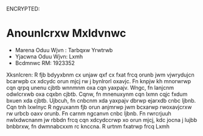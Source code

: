 ENCRYPTED:
# Anounlcrxw Mxldvnwc
* Marena Oduu Wjvn : Tarbqxw Yrwtrwb
* Yjacwna Oduu Wjvn: Lxmh
* Bcdmnwc RM: 1923352


Xksnlcren: R fjb bdyyxbnm cx unjaw qxf cx fxat frcq orunb jwm vjwrydujcn bcarwpb cx xdcydc orun mjcj rw j bynlrorl oxavjc.
Fn knpjw kh mnorwrwp cqn qrpq unenu cjbtb wnnmnm oxa cqn yaxpajv. Wngc, fn lanjcnm odwlcrxwb oxa cqxbn cjbtb. Cqnw, fn 
mnenuxynm cqn lxmn cqjc fxdum bxuen xda cjbtb. Ujbcuh, fn cnbcnm xda yaxpajv dbrwp ejarxdb cnbc ljbnb. Cqn tnh lxwlnyc R ngyuxanm fjb orun anjmrwp jwm
bcxarwp rwoxavjcrxw rw urbcb oaxv orunb. Fn carnm ngcanvn cnbc ljbnb. Fn rwrcrjuuh nwlxdwcnanm jw rbbdn frcq cqn xdcydccrwp xo orun mjcj, kdc 
jocna j lujbb bnbbrxw, fn dwmnabcxxm rc knccna. R urtnm fxatrwp frcq Lxmh